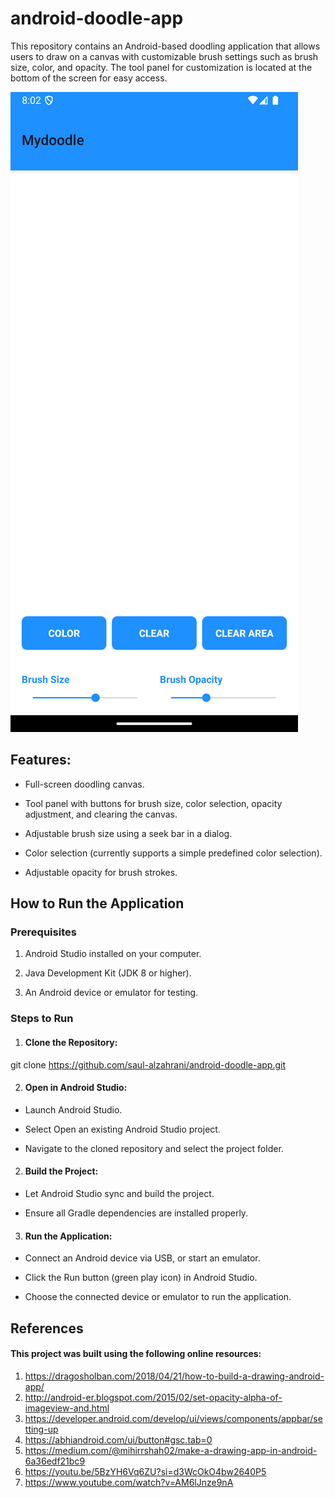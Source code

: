 # android-doodle-app
This repository contains an Android-based doodling application that allows users to draw on a canvas with customizable brush settings such as brush size, color, and opacity. The tool panel for customization is located at the bottom of the screen for easy access.

![Alt text](image/mydoodle.png)

## Features: 
* Full-screen doodling canvas.

* Tool panel with buttons for brush size, color selection, opacity adjustment, and clearing the canvas.

* Adjustable brush size using a seek bar in a dialog.

* Color selection (currently supports a simple predefined color selection).

* Adjustable opacity for brush strokes.

## How to Run the Application

### Prerequisites

1. Android Studio installed on your computer.

2. Java Development Kit (JDK 8 or higher).

3. An Android device or emulator for testing.

### Steps to Run

1. #### Clone the Repository:

git clone https://github.com/saul-alzahrani/android-doodle-app.git

2. #### Open in Android Studio:

* Launch Android Studio.

* Select Open an existing Android Studio project.

* Navigate to the cloned repository and select the project folder.

2. #### Build the Project:

* Let Android Studio sync and build the project.

* Ensure all Gradle dependencies are installed properly.

3. #### Run the Application:

* Connect an Android device via USB, or start an emulator.

* Click the Run button (green play icon) in Android Studio.

* Choose the connected device or emulator to run the application.


## References

#### This project was built using the following online resources:
1. https://dragosholban.com/2018/04/21/how-to-build-a-drawing-android-app/
2. http://android-er.blogspot.com/2015/02/set-opacity-alpha-of-imageview-and.html
3. https://developer.android.com/develop/ui/views/components/appbar/setting-up
4. https://abhiandroid.com/ui/button#gsc.tab=0
5. https://medium.com/@mihirrshah02/make-a-drawing-app-in-android-6a36edf21bc9
6. https://youtu.be/5BzYH6Vq6ZU?si=d3WcOkO4bw2640P5
7. https://www.youtube.com/watch?v=AM6lJnze9nA
   

